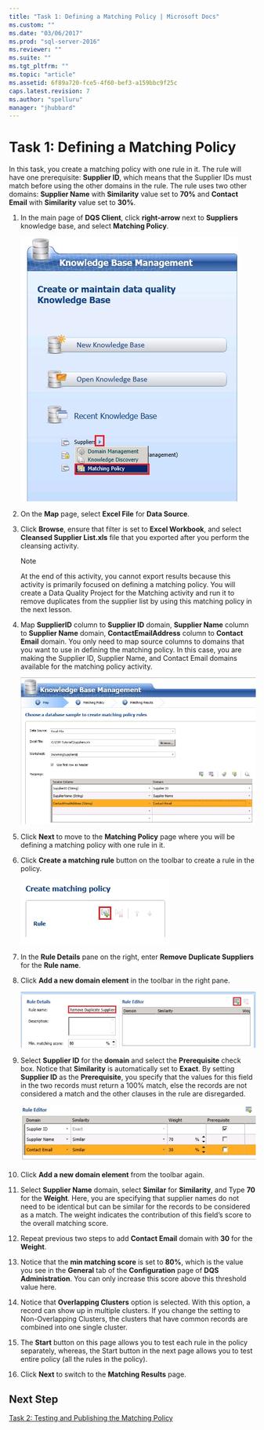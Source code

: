 ```yaml
---
title: "Task 1: Defining a Matching Policy | Microsoft Docs"
ms.custom: ""
ms.date: "03/06/2017"
ms.prod: "sql-server-2016"
ms.reviewer: ""
ms.suite: ""
ms.tgt_pltfrm: ""
ms.topic: "article"
ms.assetid: 6f89a720-fce5-4f60-bef3-a159bbc9f25c
caps.latest.revision: 7
ms.author: "spelluru"
manager: "jhubbard"
---
```

# Task 1: Defining a Matching Policy
In this task, you create a matching policy with one rule in it. The rule will have one prerequisite: **Supplier ID**, which means that the Supplier IDs must match before using the other domains in the rule. The rule uses two other domains: **Supplier Name** with **Similarity** value set to **70%** and **Contact Email** with **Similarity** value set to **30%**.  
  
1.  In the main page of **DQS Client**, click **right-arrow** next to **Suppliers** knowledge base, and select **Matching Policy**.  
  
    ![Matching Policy Menu on Main Page](../a9notintoc/media/et-definingamatchingpolicy-01.jpg "Matching Policy Menu on Main Page")  
  
2.  On the **Map** page, select **Excel File** for **Data Source**.  
  
3.  Click **Browse**, ensure that filter is set to **Excel Workbook**, and select **Cleansed Supplier List.xls** file that you exported after you perform the cleansing activity.  
  
    > [!NOTE]  
    > At the end of this activity, you cannot export results because this activity is primarily focused on defining a matching policy. You will create a Data Quality Project for the Matching activity and run it to remove duplicates from the supplier list by using this matching policy in the next lesson.  
  
4.  Map **SupplierID** column to **Supplier ID** domain, **Supplier Name** column to **Supplier Name** domain, **ContactEmailAddress** column to **Contact Email** domain. You only need to map source columns to domains that you want to use in defining the matching policy. In this case, you are making the Supplier ID, Supplier Name, and Contact Email domains available for the matching policy activity.  
  
    ![Map Page of Matching Policy Definition Process](../a9notintoc/media/et-definingamatchingpolicy-02.jpg "Map Page of Matching Policy Definition Process")  
  
5.  Click **Next** to move to the **Matching Policy** page where you will be defining a matching policy with one rule in it.  
  
6.  Click **Create a matching rule** button on the toolbar to create a rule in the policy.  
  
    ![Create a Matching Rule Toolbar Button](../a9notintoc/media/et-definingamatchingpolicy-03.jpg "Create a Matching Rule Toolbar Button")  
  
7.  In the **Rule Details** pane on the right, enter **Remove Duplicate Suppliers** for the **Rule name**.  
  
8.  Click **Add a new domain element** in the toolbar in the right pane.  
  
    ![Rule Details - Add a New Domain Element Button](../a9notintoc/media/et-definingamatchingpolicy-04.jpg "Rule Details - Add a New Domain Element Button")  
  
9. Select **Supplier ID** for the **domain** and select the **Prerequisite** check box. Notice that **Similarity** is automatically set to **Exact**. By setting **Supplier ID** as the **Prerequisite**, you specify that the values for this field in the two records must return a 100% match, else the records are not considered a match and the other clauses in the rule are disregarded.  
  
    ![Remove Duplicate Suppliers Rule Definition](../a9notintoc/media/et-definingamatchingpolicy-05.jpg "Remove Duplicate Suppliers Rule Definition")  
  
10. Click **Add a new domain element** from the toolbar again.  
  
11. Select **Supplier Name** domain, select **Similar** for **Similarity**, and Type **70** for the **Weight**.  Here, you are specifying that supplier names do not need to be identical but can be similar for the records to be considered as a match. The weight indicates the contribution of this field’s score to the overall matching score.  
  
12. Repeat previous two steps to add **Contact Email** domain with **30** for the **Weight**.  
  
13. Notice that the **min matching score** is set to **80%**, which is the value you see in the **General** tab of the **Configuration** page of **DQS Administration**. You can only increase this score above this threshold value here.  
  
14. Notice that **Overlapping Clusters** option is selected. With this option, a record can show up in multiple clusters. If you change the setting to Non-Overlapping Clusters, the clusters that have common records are combined into one single cluster.  
  
15. The **Start** button on this page allows you to test each rule in the policy separately, whereas, the Start button in the next page allows you to test entire policy (all the rules in the policy).  
  
16. Click **Next** to switch to the **Matching Results** page.  
  
## Next Step  
[Task 2: Testing and Publishing the Matching Policy](../a9notintoc/task-2-testing-and-publishing-the-matching-policy.md)  
  
